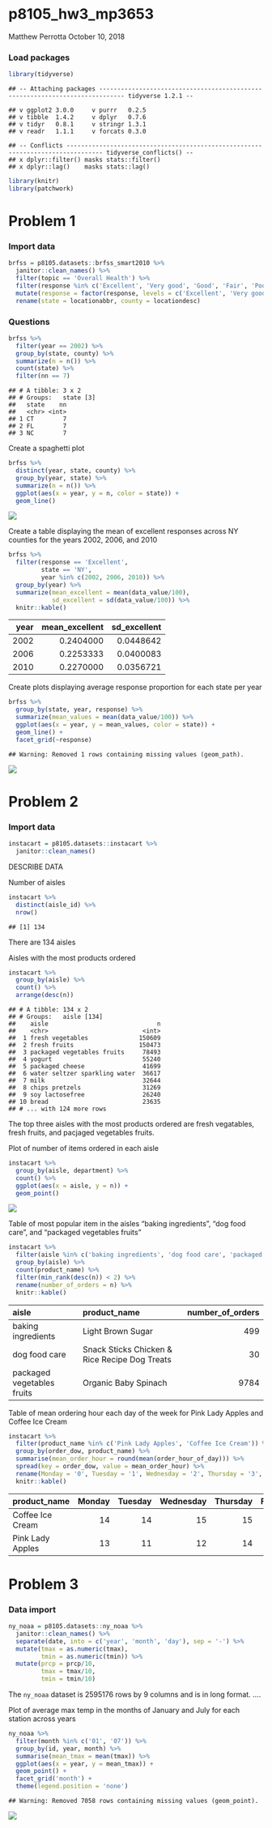 p8105\_hw3\_mp3653
================
Matthew Perrotta
October 10, 2018

### Load packages

``` r
library(tidyverse)
```

    ## -- Attaching packages ----------------------------------------------------------------------------- tidyverse 1.2.1 --

    ## v ggplot2 3.0.0     v purrr   0.2.5
    ## v tibble  1.4.2     v dplyr   0.7.6
    ## v tidyr   0.8.1     v stringr 1.3.1
    ## v readr   1.1.1     v forcats 0.3.0

    ## -- Conflicts -------------------------------------------------------------------------------- tidyverse_conflicts() --
    ## x dplyr::filter() masks stats::filter()
    ## x dplyr::lag()    masks stats::lag()

``` r
library(knitr)
library(patchwork)
```

Problem 1
=========

### Import data

``` r
brfss = p8105.datasets::brfss_smart2010 %>% 
  janitor::clean_names() %>% 
  filter(topic == 'Overall Health') %>% 
  filter(response %in% c('Excellent', 'Very good', 'Good', 'Fair', 'Poor')) %>% 
  mutate(response = factor(response, levels = c('Excellent', 'Very good', 'Good', 'Fair', 'Poor'))) %>% 
  rename(state = locationabbr, county = locationdesc)
```

### Questions

``` r
brfss %>% 
  filter(year == 2002) %>% 
  group_by(state, county) %>% 
  summarize(n = n()) %>% 
  count(state) %>% 
  filter(nn == 7)
```

    ## # A tibble: 3 x 2
    ## # Groups:   state [3]
    ##   state    nn
    ##   <chr> <int>
    ## 1 CT        7
    ## 2 FL        7
    ## 3 NC        7

Create a spaghetti plot

``` r
brfss %>%
  distinct(year, state, county) %>% 
  group_by(year, state) %>% 
  summarize(n = n()) %>% 
  ggplot(aes(x = year, y = n, color = state)) +
  geom_line()
```

![](p8105_hw3_mp3653_files/figure-markdown_github/Make%20a%20spaghetti%20plot-1.png)

Create a table displaying the mean of excellent responses across NY counties for the years 2002, 2006, and 2010

``` r
brfss %>% 
  filter(response == 'Excellent',
         state == 'NY',
         year %in% c(2002, 2006, 2010)) %>% 
  group_by(year) %>% 
  summarize(mean_excellent = mean(data_value/100),
            sd_excellent = sd(data_value/100)) %>% 
  knitr::kable()
```

|  year|  mean\_excellent|  sd\_excellent|
|-----:|----------------:|--------------:|
|  2002|        0.2404000|      0.0448642|
|  2006|        0.2253333|      0.0400083|
|  2010|        0.2270000|      0.0356721|

Create plots displaying average response proportion for each state per year

``` r
brfss %>% 
  group_by(state, year, response) %>% 
  summarize(mean_values = mean(data_value/100)) %>% 
  ggplot(aes(x = year, y = mean_values, color = state)) +
  geom_line() +
  facet_grid(~response)
```

    ## Warning: Removed 1 rows containing missing values (geom_path).

![](p8105_hw3_mp3653_files/figure-markdown_github/plots%20for%20average%20response%20proportion%20for%20each%20state%20per%20year-1.png)

Problem 2
=========

### Import data

``` r
instacart = p8105.datasets::instacart %>% 
  janitor::clean_names()
```

DESCRIBE DATA

Number of aisles

``` r
instacart %>% 
  distinct(aisle_id) %>% 
  nrow()
```

    ## [1] 134

There are 134 aisles

Aisles with the most products ordered

``` r
instacart %>% 
  group_by(aisle) %>% 
  count() %>% 
  arrange(desc(n))
```

    ## # A tibble: 134 x 2
    ## # Groups:   aisle [134]
    ##    aisle                              n
    ##    <chr>                          <int>
    ##  1 fresh vegetables              150609
    ##  2 fresh fruits                  150473
    ##  3 packaged vegetables fruits     78493
    ##  4 yogurt                         55240
    ##  5 packaged cheese                41699
    ##  6 water seltzer sparkling water  36617
    ##  7 milk                           32644
    ##  8 chips pretzels                 31269
    ##  9 soy lactosefree                26240
    ## 10 bread                          23635
    ## # ... with 124 more rows

The top three aisles with the most products ordered are fresh vegatables, fresh fruits, and pacjaged vegetables fruits.

Plot of number of items ordered in each aisle

``` r
instacart %>% 
  group_by(aisle, department) %>% 
  count() %>% 
  ggplot(aes(x = aisle, y = n)) +
  geom_point()
```

![](p8105_hw3_mp3653_files/figure-markdown_github/Plot%20of%20number%20of%20items%20ordered%20in%20each%20aisle-1.png)

Table of most popular item in the aisles “baking ingredients”, “dog food care”, and “packaged vegetables fruits”

``` r
instacart %>% 
  filter(aisle %in% c('baking ingredients', 'dog food care', 'packaged vegetables fruits')) %>% 
  group_by(aisle) %>% 
  count(product_name) %>% 
  filter(min_rank(desc(n)) < 2) %>% 
  rename(number_of_orders = n) %>% 
  knitr::kable()
```

| aisle                      | product\_name                                 |  number\_of\_orders|
|:---------------------------|:----------------------------------------------|-------------------:|
| baking ingredients         | Light Brown Sugar                             |                 499|
| dog food care              | Snack Sticks Chicken & Rice Recipe Dog Treats |                  30|
| packaged vegetables fruits | Organic Baby Spinach                          |                9784|

Table of mean ordering hour each day of the week for Pink Lady Apples and Coffee Ice Cream

``` r
instacart %>% 
  filter(product_name %in% c('Pink Lady Apples', 'Coffee Ice Cream')) %>% 
  group_by(order_dow, product_name) %>% 
  summarise(mean_order_hour = round(mean(order_hour_of_day))) %>% 
  spread(key = order_dow, value = mean_order_hour) %>% 
  rename(Monday = '0', Tuesday = '1', Wednesday = '2', Thursday = '3', Friday = '4', Saturday = '5', Sunday = '6') %>% #assuming day 0 is monday
  knitr::kable()
```

| product\_name    |  Monday|  Tuesday|  Wednesday|  Thursday|  Friday|  Saturday|  Sunday|
|:-----------------|-------:|--------:|----------:|---------:|-------:|---------:|-------:|
| Coffee Ice Cream |      14|       14|         15|        15|      15|        12|      14|
| Pink Lady Apples |      13|       11|         12|        14|      12|        13|      12|

Problem 3
=========

### Data import

``` r
ny_noaa = p8105.datasets::ny_noaa %>% 
  janitor::clean_names() %>% 
  separate(date, into = c('year', 'month', 'day'), sep = '-') %>% 
  mutate(tmax = as.numeric(tmax),
         tmin = as.numeric(tmin)) %>% 
  mutate(prcp = prcp/10, 
         tmax = tmax/10, 
         tmin = tmin/10)
```

The `ny_noaa` dataset is 2595176 rows by 9 columns and is in long format. ....

Plot of average max temp in the months of January and July for each station across years

``` r
ny_noaa %>% 
  filter(month %in% c('01', '07')) %>% 
  group_by(id, year, month) %>% 
  summarise(mean_tmax = mean(tmax)) %>% 
  ggplot(aes(x = year, y = mean_tmax)) +
  geom_point() +
  facet_grid('month') +
  theme(legend.position = 'none')
```

    ## Warning: Removed 7058 rows containing missing values (geom_point).

![](p8105_hw3_mp3653_files/figure-markdown_github/plot%20of%20max%20temps-1.png)
